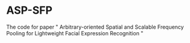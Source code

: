 # ASP-SFP
The code for paper " Arbitrary-oriented Spatial and Scalable Frequency Pooling for Lightweight Facial Expression Recognition "
